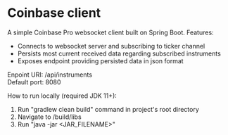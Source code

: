# Coinbase client

A simple Coinbase Pro websocket client built on Spring Boot. Features:
 - Connects to websocket server and subscribing to ticker channel
 - Persists most current received data regarding subscribed instruments
 - Exposes endpoint providing persisted data in json format
 
 Enpoint URI: /api/instruments  
 Default port: 8080
 
 How to run locally (required JDK 11+):
 1. Run "gradlew clean build" command in project's root directory
 2. Navigate to /build/libs
 3. Run "java -jar <JAR_FILENAME>" 